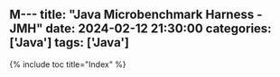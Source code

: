 M---
title:  "Java Microbenchmark Harness - JMH"
date:   2024-02-12 21:30:00
categories: ['Java']
tags: ['Java']
---

{% include toc title="Index" %}

